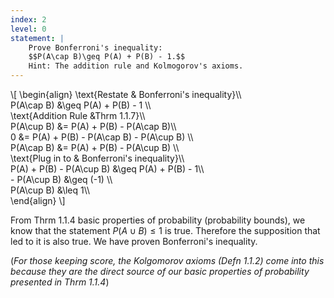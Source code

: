 ```yaml
---
index: 2
level: 0
statement: |
    Prove Bonferroni's inequality:  
    $$P(A\cap B)\geq P(A) + P(B) - 1.$$
    Hint: The addition rule and Kolmogorov's axioms.
---
```

\\[
    \begin{align}
    \text{Restate & Bonferroni's inequality}\\\\\
    P(A\cap B) &\geq P(A) + P(B) - 1
    \\\\\
    \text{Addition Rule &Thrm 1.1.7}\\\\\
    P(A\cup B) &= P(A) + P(B) - P(A\cap B)\\\\\
    0 &= P(A) + P(B) - P(A\cap B) - P(A\cup B) \\\\\
    P(A\cap B) &= P(A) + P(B) - P(A\cup B)
    \\\\\
    \text{Plug in to & Bonferroni's inequality}\\\\\
    P(A) + P(B) - P(A\cup B) &\geq P(A) + P(B) - 1\\\\\
                - P(A\cup B) &\geq (-1) \\\\\
                  P(A\cup B) &\leq 1\\\\\
    \end{align}
\\]

From Thrm 1.1.4 basic properties of probability (probability bounds),
we know that the statement $P(A\cup B) \leq 1$ is true. Therefore the
supposition that led to it is also true. We have proven Bonferroni's 
inequality.

(_For those keeping score, the Kolgomorov axioms (Defn 1.1.2) come into
this because they are the direct source of our basic properties of 
probability presented in Thrm 1.1.4_)
